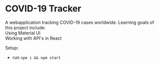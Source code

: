 # COVID-19 Tracker

A webapplication tracking COVID-19 cases worldwide. Learning goals of this project include:  
Using Material UI  
Working with API's in React  
  
Setup:
- run ```npm i && npm start```
